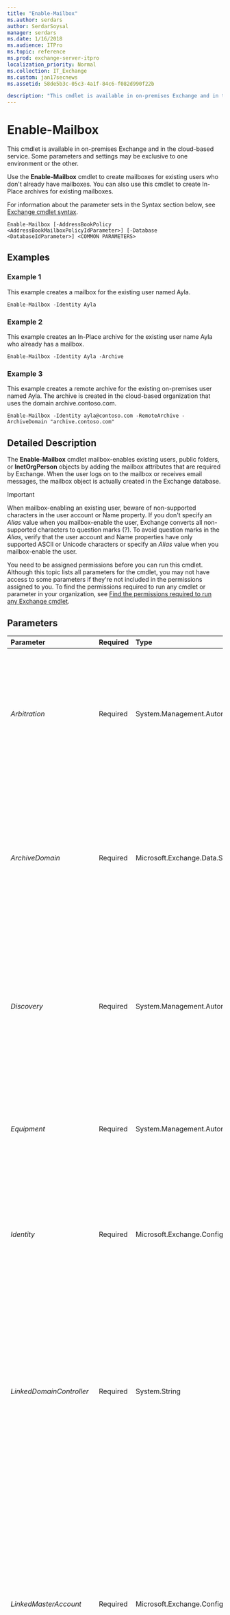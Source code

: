 ```yaml
---
title: "Enable-Mailbox"
ms.author: serdars
author: SerdarSoysal
manager: serdars
ms.date: 1/16/2018
ms.audience: ITPro
ms.topic: reference
ms.prod: exchange-server-itpro
localization_priority: Normal
ms.collection: IT_Exchange
ms.custom: jan17secnews
ms.assetid: 58de5b3c-05c3-4a1f-84c6-f082d990f22b

description: "This cmdlet is available in on-premises Exchange and in the cloud-based service. Some parameters and settings may be exclusive to one environment or the other."
---
```


# Enable-Mailbox

This cmdlet is available in on-premises Exchange and in the cloud-based service. Some parameters and settings may be exclusive to one environment or the other. 
  
Use the **Enable-Mailbox** cmdlet to create mailboxes for existing users who don't already have mailboxes. You can also use this cmdlet to create In-Place archives for existing mailboxes.
  
For information about the parameter sets in the Syntax section below, see [Exchange cmdlet syntax](https://technet.microsoft.com/library/bb123552.aspx). 
  
```
Enable-Mailbox [-AddressBookPolicy <AddressBookMailboxPolicyIdParameter>] [-Database <DatabaseIdParameter>] <COMMON PARAMETERS>

```

## Examples
<a name="Examples"> </a>

### Example 1

This example creates a mailbox for the existing user named Ayla.
  
```
Enable-Mailbox -Identity Ayla
```

### Example 2

This example creates an In-Place archive for the existing user name Ayla who already has a mailbox.
  
```
Enable-Mailbox -Identity Ayla -Archive
```

### Example 3

This example creates a remote archive for the existing on-premises user named Ayla. The archive is created in the cloud-based organization that uses the domain archive.contoso.com.
  
```
Enable-Mailbox -Identity ayla@contoso.com -RemoteArchive -ArchiveDomain "archive.contoso.com"
```

## Detailed Description
<a name="DetailedDescription"> </a>

The **Enable-Mailbox** cmdlet mailbox-enables existing users, public folders, or **InetOrgPerson** objects by adding the mailbox attributes that are required by Exchange. When the user logs on to the mailbox or receives email messages, the mailbox object is actually created in the Exchange database.
  
> [!IMPORTANT]
> When mailbox-enabling an existing user, beware of non-supported characters in the user account or Name property. If you don't specify an _Alias_ value when you mailbox-enable the user, Exchange converts all non-supported characters to question marks (?). To avoid question marks in the _Alias_, verify that the user account and Name properties have only supported ASCII or Unicode characters or specify an _Alias_ value when you mailbox-enable the user.
  
You need to be assigned permissions before you can run this cmdlet. Although this topic lists all parameters for the cmdlet, you may not have access to some parameters if they're not included in the permissions assigned to you. To find the permissions required to run any cmdlet or parameter in your organization, see [Find the permissions required to run any Exchange cmdlet](https://technet.microsoft.com/library/mt432940.aspx).
  
## Parameters
<a name="DetailedDescription"> </a>

|**Parameter**|**Required**|**Type**|**Description**|
|:-----|:-----|:-----|:-----|
| _Arbitration_ <br/> |Required  <br/> |System.Management.Automation.SwitchParameter  <br/> |This parameter is available only in on-premises Exchange.  <br/> The _Arbitration_ parameter specifies that the mailbox for which you are executing the command is an arbitration mailbox. Arbitration mailboxes are used for managing approval workflow. For example, an arbitration mailbox is used for handling moderated recipients and distribution group membership approval. <br/> |
| _ArchiveDomain_ <br/> |Required  <br/> |Microsoft.Exchange.Data.SmtpDomain  <br/> |This parameter is available only in on-premises Exchange.  <br/> The _ArchiveDomain_ parameter specifies the domain in the cloud-based service where the archive that's associated with this mailbox exists. For example, if the SMTP email address of the user is tony@contoso.com, the SMTP domain could be archive.contoso.com. <br/> > [!NOTE]> Only use this parameter if the archive is hosted in the cloud-based service.           |
| _Discovery_ <br/> |Required  <br/> |System.Management.Automation.SwitchParameter  <br/> |The _Discovery_switch specifies that the mailbox is a Discovery mailbox. You don't need to specify a value with this switch. This switch is required only if you're enabling a Discovery mailbox.  <br/> Discovery mailboxes are created as target mailboxes for Discovery searches. After being created or enabled, a Discovery mailbox can't be converted to another type of mailbox. For more information, see [In-Place eDiscovery](https://technet.microsoft.com/library/6377cb7a-3416-4e15-8571-c45d2160fc6f.aspx).  <br/> |
| _Equipment_ <br/> |Required  <br/> |System.Management.Automation.SwitchParameter  <br/> |This parameter is available only in on-premises Exchange.  <br/> The _Equipment_ parameter specifies that the resource mailbox is an equipment mailbox. You don't need to specify a value with this switch. This switch is required only if you're enabling an equipment resource mailbox. <br/> |
| _Identity_ <br/> |Required  <br/> |Microsoft.Exchange.Configuration.Tasks.UserIdParameter  <br/> | The _Identity_ parameter specifies the user or **InetOrgPerson** object that you want to mailbox-enable. You can use any value that uniquely identifies the user. <br/>  For example: <br/>  Name <br/>  Display name <br/>  Distinguished name (DN) <br/>  Canonical DN <br/>  GUID <br/> |
| _LinkedDomainController_ <br/> |Required  <br/> |System.String  <br/> |This parameter is available only in on-premises Exchange.  <br/> The _LinkedDomainController_ parameter specifies the domain controller in the forest where the user account resides, if the mailbox is a linked mailbox. The domain controller in the forest where the user account resides is used to get security information for the account specified by the _LinkedMasterAccount_ parameter. Use the fully qualified domain name (FQDN) of the domain controller that you want to use as the value for this parameter. <br/> This parameter is required only if you're enabling a linked mailbox.  <br/> |
| _LinkedMasterAccount_ <br/> |Required  <br/> |Microsoft.Exchange.Configuration.Tasks.UserIdParameter  <br/> | This parameter is available only in on-premises Exchange. <br/>  The _LinkedMasterAccount_ parameter specifies the master account in the forest where the user account resides, if the mailbox is a linked mailbox. The master account is the account that the mailbox is linked to. The master account grants access to the mailbox. You can use any value that uniquely identifies the master account. For example: <br/>  For example: <br/>  Name <br/>  Display name <br/>  Distinguished name (DN) <br/>  Canonical DN <br/>  GUID <br/>  This parameter is required only if you're enabling a linked mailbox. <br/> |
| _LinkedRoom_ <br/> |Required  <br/> |System.Management.Automation.SwitchParameter  <br/> |This parameter is available only in on-premises Exchange.  <br/> The _LinkedRoom_switchspecifies that the mailbox is a linked resource mailbox. You don't need to specify a value with this switch.  <br/> A linked resource mailbox is useful in a scenario where you have an account in an authentication forest and you want it to be directly linked to a resource mailbox in resource forest.  <br/> |
| _PublicFolder_ <br/> |Required  <br/> |System.Management.Automation.SwitchParameter  <br/> |This parameter is available only in on-premises Exchange.  <br/> The _PublicFolder_switch specifies that the mailbox is a public folder mailbox. You don't need to specify a value with this switch. This switch is required only if you're enabling a public folder mailbox.  <br/> Public folder mailboxes are specially designed mailboxes that store the hierarchy and content of public folders.  <br/> |
| _Room_ <br/> |Required  <br/> |System.Management.Automation.SwitchParameter  <br/> |This parameter is available only in on-premises Exchange.  <br/> The _Room_switch specifies that the resource mailbox is a room mailbox. You don't need to specify a value with this switch. This switch is required only if you're enabling a room resource mailbox.  <br/> |
| _Shared_ <br/> |Required  <br/> |System.Management.Automation.SwitchParameter  <br/> |This parameter is available only in on-premises Exchange.  <br/> The _Shared_switch specifies that the mailbox is a shared mailbox. You don't need to specify a value with this switch. This switch is required only if you're enabling a shared mailbox.  <br/> A shared mailbox is a mailbox where multiple users can log on to access the mailbox contents. The mailbox isn't associated with any of the users that can log on. It's associated with a disabled user account.  <br/> |
| _ActiveSyncMailboxPolicy_ <br/> |Optional  <br/> |Microsoft.Exchange.Configuration.Tasks.MailboxPolicyIdParameter  <br/> | This parameter is available only in on-premises Exchange. <br/>  The _ActiveSyncMailboxPolicy_ parameter specifies the mobile device mailbox policy that's applied to the mailbox. You can use any value that uniquely identifies the policy. For example:. <br/>  Name <br/>  Distinguished name (DN) <br/>  GUID <br/>  If you don't use this parameter, the default mobile device mailbox policy is applied to the mailbox. <br/> |
| _AddressBookPolicy_ <br/> |Optional  <br/> |Microsoft.Exchange.Configuration.Tasks.AddressBookMailboxPolicyIdParameter  <br/> | This parameter is available only in on-premises Exchange. <br/>  The _AddressBookPolicy_ parameter specifies the address book policy that's applied to the mailbox. You can use any value that uniquely identifies the address book policy. For example: <br/>  Name <br/>  Distinguished name (DN) <br/>  GUID <br/>  For more information about address book policies, see[Understanding Address Book Policies](https://technet.microsoft.com/library/d0a916a1-e3ed-49ae-b116-a559be0dcce6.aspx).  <br/> |
| _Alias_ <br/> |Optional  <br/> |System.String  <br/> | This parameter is available only in on-premises Exchange. <br/>  The _Alias_ parameter specifies the Exchange alias (also known as themail nickname) for the recipient. This value identifies the recipient as a mail-enabled object, and shouldn't be confused with multiple email addresses for the same recipient (also known as proxy addresses). A recipient can have only one _Alias_ value. <br/>  The value of _Alias_ can contain letters, numbers and the characters !, #, $, %, &amp;, ', *, +, -, /, =, ?, ^, _, `, {, |, } and ~. Periods (.) are allowed, but each period must be surrounded by other valid characters (for example, `help.desk`). Unicode characters from U+00A1 to U+00FF are also allowed. The maximum length of the _Alias_ value is 64 characters. <br/>  When you create a recipient without specifying an email address, the _Alias_ value you specify is used to generate the primary email address ( _\<alias\>_@ _\<domain\>_). Supported Unicode characters are mapped to best-fit US-ASCII text characters. For example, U+00F6 (ö) is changed to oe in the primary email address.  <br/>  If you don't use the _Alias_ parameter when you create a recipient, the value of a different required parameter is used for the **Alias** property value: <br/> **Recipients with user accounts (for example, user mailboxes, and mail users)**: The left side of the _MicrosoftOnlineServicesID_ or _UserPrincipalName_ parameter is used. For example, `helpdesk@contoso.com` results in the **Alias** property value `helpdesk`.  <br/> **Recipeints without user accounts (for example, room mailboxes, mail contacts, and distribution groups)**: The value of the _Name_ parameter is used. Spaces are removed and unsupported characters are converted to question marks (?). <br/>  If you modify the _Alias_ value of an existing recipient, the primary email address is automatically updated only in on-premises environments where the recipient is subject to email address policies (the **EmailAddressPolicyEnabled** property is `True` for the recipient). <br/> > [!NOTE]>  The _Alias_ parameter never generates or updates the primary email address of a mail contact or a mail user.          |
| _Archive_ <br/> |Optional  <br/> |System.Management.Automation.SwitchParameter  <br/> |The _Archive_switchcreates an archive mailbox for an existing user that already has a mailbox. You don't need to specify a value with this switch.  <br/> |
| _ArchiveDatabase_ <br/> |Optional  <br/> |Microsoft.Exchange.Configuration.Tasks.DatabaseIdParameter  <br/> | This parameter is available only in on-premises Exchange. <br/>  The _ArchiveDatabase_ parameter specifies the Exchange database that contains the archive that's associated with this mailbox. You can use any value that uniquely identifies the database. For example: <br/>  Name <br/>  Distinguished name (DN) <br/>  GUID <br/> |
| _ArchiveGuid_ <br/> |Optional  <br/> |System.Guid  <br/> |This parameter is reserved for internal Microsoft use.  <br/> |
| _ArchiveName_ <br/> |Optional  <br/> |Microsoft.Exchange.Data.MultiValuedProperty  <br/> |The _ArchiveName_ parameter specifies the name of the archive mailbox. This is the name displayed to users in Outlook and Outlook Web App. <br/> If you don't use this parameter, the default value is  `In-Place Archive - <Mailbox User's Display Name>`.  <br/> |
| _AuditLog_ <br/> |Optional  <br/> |System.Management.Automation.SwitchParameter  <br/> |This parameter is reserved for internal Microsoft use.  <br/> |
| _AutoExpandingArchive_ <br/> |Optional  <br/> |System.Management.Automation.SwitchParameter  <br/> |This parameter is available only in the cloud-based service.  <br/> The _AutoExpandingArchive_ switch enables the unlimited archiving feature (calledauto-expanding archiving) for the specified mailbox. After you enable auto-expanding archiving, additional storage space is automatically added to the user's archive mailbox when it approaches the storage limit. Note that the user's archive mailbox has to be enabled before auto-expanding archiving can be enabled. Also note that after you enable auto-expanding archiving for the user's mailbox, it can't be disabled.  <br/> |
| _Confirm_ <br/> |Optional  <br/> |System.Management.Automation.SwitchParameter  <br/> | The _Confirm_ switch specifies whether to show or hide the confirmation prompt. How this switch affects the cmdlet depends on if the cmdlet requires confirmation before proceeding. <br/>  Destructive cmdlets (for example, **Remove-\*** cmdlets) have a built-in pause that forces you to acknowledge the command before proceeding. For these cmdlets, you can skip the confirmation prompt by using this exact syntax: `-Confirm:$false`.  <br/>  Most other cmdlets (for example, **New-\*** and **Set-\*** cmdlets) don't have a built-in pause. For these cmdlets, specifying the _Confirm_ switch without a value introduces a pause that forces you acknowledge the command before proceeding. <br/> |
| _Database_ <br/> |Optional  <br/> |Microsoft.Exchange.Configuration.Tasks.DatabaseIdParameter  <br/> | This parameter is available only in on-premises Exchange. <br/>  The _Database_ parameter specifies the Exchange database that contains the new mailbox. You can use any value that uniquely identifies the database. For example: <br/>  Name <br/>  Distinguished name (DN) <br/>  GUID <br/> |
| _DisplayName_ <br/> |Optional  <br/> |System.String  <br/> |The _DisplayName_ parameter specifies the display name of the mailbox. The display name is visible in the Exchange admin center and in address lists. The maximum length is 256 characters. If the value contains spaces, enclose the value in quotation marks ("). <br/> If you don't use _DisplayName_ parameter, the value of the **Name** property is used for the display name. <br/> |
| _DomainController_ <br/> |Optional  <br/> |Microsoft.Exchange.Data.Fqdn  <br/> |This parameter is available only in on-premises Exchange.  <br/> The _DomainController_ parameter specifies the domain controller that's used by this cmdlet to read data from or write data to Active Directory. You identify the domain controller by its fully qualified domain name (FQDN). For example, `dc01.contoso.com`.  <br/> |
| _Force_ <br/> |Optional  <br/> |System.Management.Automation.SwitchParameter  <br/> |The _Force_ switch specifies whether to suppress warning or confirmation messages. You can use this switch to run tasks programmatically where prompting for administrative input is inappropriate. You don't need to specify a value with this switch. <br/> |
| _HoldForMigration_ <br/> |Optional  <br/> |System.Management.Automation.SwitchParameter  <br/> |This parameter is available only in on-premises Exchange.  <br/> The _HoldForMigration_switch specifies whether to prevent any client or user, except the Microsoft Exchange Mailbox Replication service (MRS) process, from logging on to a public folder mailbox. You don't need to specify a value with this switch.  <br/> You need to use this parameter when you create the first public folder, which is called the hierarchy mailbox, in your organization.  <br/> > [!CAUTION]> Use this parameter only if you plan to migrate legacy Exchange 2010 public folders to Exchange 2016. If you use this switch but don't have legacy public folders to migrate, you won't be able to create any public folders.           |
| _LinkedCredential_ <br/> |Optional  <br/> |System.Management.Automation.PSCredential  <br/> |This parameter is available only in on-premises Exchange.  <br/> The _LinkedCredential_ parameter specifies the credentials used to access the domain controller that's specified by the _LinkedDomainController_ parameter. This parameter is optional, even if you're enabling a linked mailbox. <br/> This parameter requires you to create a credentials object by using the **Get-Credential** cmdlet. For more information, see[Get-Credential](https://go.microsoft.com/fwlink/p/?linkId=142122).  <br/> |
| _PrimarySmtpAddress_ <br/> |Optional  <br/> |Microsoft.Exchange.Data.SmtpAddress  <br/> |This parameter is available only in on-premises Exchange.  <br/> The _PrimarySmtpAddress_ parameter specifies the primary return email address that's used for the recipient. If it's available on this cmdlet, you can't use the _EmailAddresses_ and _PrimarySmtpAddress_ parameters in the same command. <br/> If you use the _PrimarySmtpAddress_ parameter to specify the primary email address, the command sets the **EmailAddressPolicyEnabled** property of the mailbox to `False`, which means the email addresses of the mailbox aren't automatically updated by email address policies.  <br/> |
| _RemoteArchive_ <br/> |Optional  <br/> |System.Management.Automation.SwitchParameter  <br/> |This parameter is available only in on-premises Exchange.  <br/> The _RemoteArchive_switch specifies that a remote archive mailbox is created for this mailbox. A remote archive exists in the cloud-based service. You don't need to specify a value with this switch.  <br/> You need to use this parameter with the _ArchiveDomain_ parameter, and you can't use this parameter with the _Archive_ parameter. <br/> |
| _RetentionPolicy_ <br/> |Optional  <br/> |Microsoft.Exchange.Configuration.Tasks.MailboxPolicyIdParameter  <br/> | This parameter is available only in on-premises Exchange. <br/>  The _RetentionPolicy_ parameter specifies the retention policy that's applied to the mailbox. You can use any value that uniquely identifies the policy. For example: <br/>  Name <br/>  Distinguished name (DN) <br/>  GUID <br/>  Retention policies consist of tags that are applied to mailbox folders and mail items to determine the period of time that the items should be retained. <br/> |
| _RoleAssignmentPolicy_ <br/> |Optional  <br/> |Microsoft.Exchange.Configuration.Tasks.MailboxPolicyIdParameter  <br/> | The _RoleAssignmentPolicy_ parameter specifies the management role assignment policy that's assign to the mailbox. You can use any value that uniquely identifies the policy. For example: <br/>  Name <br/>  Distinguished name (DN) <br/>  GUID <br/>  If you don't use this parameter, the default role assignment policy is used. If the assignment policy name contains spaces, enclose the name in quotation marks ("). If you don't want to assign an assignment policy when a mailbox is created or enabled, specify a value of `$null`. For more information about assignment policies, see [Understanding Management Role Assignment Policies](https://technet.microsoft.com/library/25913e43-326a-4371-90b5-021a35f100fe.aspx).  <br/> |
| _WhatIf_ <br/> |Optional  <br/> |System.Management.Automation.SwitchParameter  <br/> |The _WhatIf_ switch simulates the actions of the command. You can use this switch to view the changes that would occur without actually applying those changes. You don't need to specify a value with this switch. <br/> |
   
## Input Types
<a name="InputTypes"> </a>

To see the input types that this cmdlet accepts, see [Cmdlet Input and Output Types](http://go.microsoft.com/fwlink/p/?linkId=616387). If the Input Type field for a cmdlet is blank, the cmdlet doesn't accept input data. 
  
## Return Types
<a name="ReturnTypes"> </a>

To see the return types, which are also known as output types, that this cmdlet accepts, see [Cmdlet Input and Output Types](http://go.microsoft.com/fwlink/p/?linkId=616387). If the Output Type field is blank, the cmdlet doesn't return data. 
  

